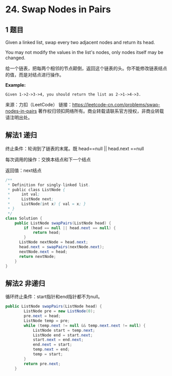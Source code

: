 # 24. Swap Nodes in Pairs

## 1 题目

Given a linked list, swap every two adjacent nodes and return its head.

You may not modify the values in the list's nodes, only nodes itself may be changed.

给一个链表，把每两个相邻的节点颠倒，返回这个链表的头。你不能修改链表结点的值，而是对结点进行操作。

**Example:**

```
Given 1->2->3->4, you should return the list as 2->1->4->3.
```

来源：力扣（LeetCode）
链接：https://leetcode-cn.com/problems/swap-nodes-in-pairs
著作权归领扣网络所有。商业转载请联系官方授权，非商业转载请注明出处。

## 解法1 递归

终止条件：轮询到了链表的末尾。既 head==null || head.next ==null

每次调用的操作：交换本结点和下一个结点

返回值：next结点

```java
/**
 * Definition for singly-linked list.
 * public class ListNode {
 *     int val;
 *     ListNode next;
 *     ListNode(int x) { val = x; }
 * }
 */
class Solution {
    public ListNode swapPairs(ListNode head) {
        if (head == null || head.next == null) {
        	return head;
        }
      ListNode nextNode = head.next;
      head.next = swapPairs(nextNode.next);
      nextNode.next = head;
      return nextNode;
    }
}
```

## 解法2 非递归

循环终止条件：start指针和end指针都不为null。

```java
public ListNode swapPairs(ListNode head) {
    	ListNode pre = new ListNode(0);
    	pre.next = head;
    	ListNode temp = pre;
    	while (temp.next != null && temp.next.next != null) {
    		ListNode start = temp.next;
        	ListNode end = start.next;
        	start.next = end.next;
        	end.next = start;
        	temp.next = end;
        	temp = start;
    	}
    	return pre.next;
    }
```

